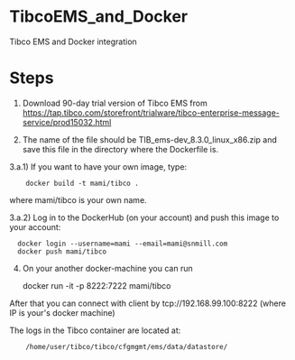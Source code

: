 # TibcoEMS_and_Docker
Tibco EMS and Docker integration

# Steps

1) Download 90-day trial version of Tibco EMS from https://tap.tibco.com/storefront/trialware/tibco-enterprise-message-service/prod15032.html 

2) The name of the file should be TIB_ems-dev_8.3.0_linux_x86.zip and save this file in the directory where the Dockerfile is.

3.a.1) If you want to have your own image, type:

        docker build -t mami/tibco .

  where mami/tibco is your own name.

3.a.2) Log in to the DockerHub (on your account) and push this image to your account:
      
      docker login --username=mami --email=mami@snmill.com
      docker push mami/tibco


4) On your another docker-machine you can run

      docker run -it -p 8222:7222 mami/tibco
      
  After that you can connect with client by tcp://192.168.99.100:8222 (where IP is your's docker machine)



The logs in the Tibco container are located at:

        /home/user/tibco/tibco/cfgmgmt/ems/data/datastore/


